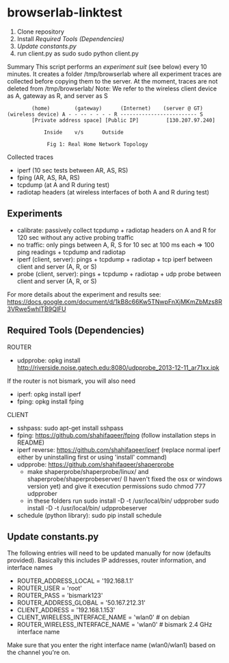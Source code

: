 browserlab-linktest
===================
1. Clone repository
2. Install *Required Tools (Dependencies)*
3. *Update constants.py*
4. run client.py as sudo
  sudo python client.py
  
Summary
This script performs an *experiment suit* (see below) every 10 minutes.
It creates a folder /tmp/browserlab where all experiment traces are collected before copying them to the server.
At the moment, traces are not deleted from /tmp/browserlab/
Note: We refer to the wireless client device as A, gateway as R, and server as S


			(home)	      (gateway)	     (Internet)	   (server @ GT)
	(wireless device) A - - -- - - - - R ------------------------- S
		    [Private address space] [Public IP]	        [130.207.97.240]

				Inside	  v/s      Outside

			     Fig 1: Real Home Network Topology

Collected traces
- iperf (10 sec tests between AR, AS, RS)
- fping (AR, AS, RA, RS)
- tcpdump (at A and R during test)
- radiotap headers (at wireless interfaces of both A and R during test)

Experiments
-----------

- calibrate: passively collect tcpdump + radiotap headers on A and R for 120 sec without any active probing traffic
- no traffic: only pings between A, R, S for 10 sec at 100 ms each => 100 ping readings + tcpdump and radiotap
- iperf (client, server): pings + tcpdump + radiotap + tcp iperf between client and server (A, R, or S)
- probe (client, server): pings + tcpdump + radiotap + udp probe between client and server (A, R, or S)

For more details about the experiment and results see: https://docs.google.com/document/d/1kB8c66Kw5TNwpFnXjMKmZbMzs8R3VRwe5whlTB9QlFU

Required Tools (Dependencies)
-----------------------------

ROUTER
- udpprobe: opkg install http://riverside.noise.gatech.edu:8080/udpprobe_2013-12-11_ar71xx.ipk

If the router is not bismark, you will also need
- iperf: opkg install iperf
- fping: opkg install fping

CLIENT
- sshpass: sudo apt-get install sshpass
- fping: https://github.com/shahifaqeer/fping (follow installation steps in README)
- iperf reverse: https://github.com/shahifaqeer/iperf (replace normal iperf either by uninstalling first or using 'install' command)
- udpprobe: https://github.com/shahifaqeer/shaperprobe
	- make shaperprobe/shaperprobe/linux/ and shaperprobe/shaperprobeserver/ (I haven't fixed the osx or windows version yet) and give it execution permissions
	sudo chmod 777 udpprober
	- in these folders run 
  	sudo install -D -t /usr/local/bin/ udpprober
  	sudo install -D -t /usr/local/bin/ udpprobeserver
- schedule (python library): sudo pip install schedule

Update constants.py
-------------------

The following entries will need to be updated manually for now (defaults provided).
Basically this includes IP addresses, router information, and interface names

- ROUTER_ADDRESS_LOCAL = '192.168.1.1'
- ROUTER_USER = 'root'
- ROUTER_PASS = 'bismark123'
- ROUTER_ADDRESS_GLOBAL =  '50.167.212.31'
- CLIENT_ADDRESS = '192.168.1.153'
- CLIENT_WIRELESS_INTERFACE_NAME = 'wlan0'  # on debian
- ROUTER_WIRELESS_INTERFACE_NAME = 'wlan0'  # bismark 2.4 GHz interface name

Make sure that you enter the right interface name (wlan0/wlan1) based on the channel you're on.
